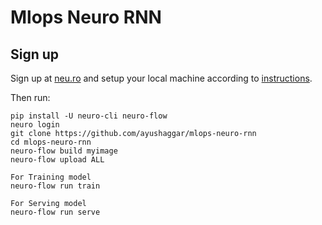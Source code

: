 # Mlops Neuro RNN

## Sign up
Sign up at [neu.ro](https://neu.ro) and setup your local machine according to [instructions](https://docs.neu.ro/).
 
Then run:

```shell
pip install -U neuro-cli neuro-flow
neuro login
git clone https://github.com/ayushaggar/mlops-neuro-rnn
cd mlops-neuro-rnn
neuro-flow build myimage
neuro-flow upload ALL

```

```
For Training model
neuro-flow run train

```

```
For Serving model
neuro-flow run serve

```
